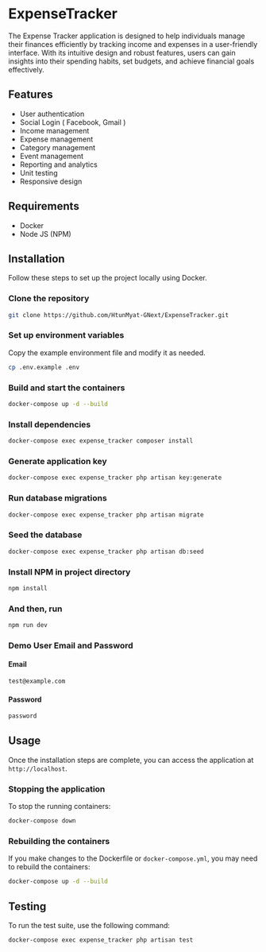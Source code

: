 # ExpenseTracker

The Expense Tracker application is designed to help individuals manage their finances efficiently by tracking income and expenses in a user-friendly interface. With its intuitive design and robust features, users can gain insights into their spending habits, set budgets, and achieve financial goals effectively.

## Features

-   User authentication
-   Social Login ( Facebook, Gmail )
-   Income management
-   Expense management
-   Category management
-   Event management
-   Reporting and analytics
-   Unit testing
-   Responsive design

## Requirements

-   Docker
-   Node JS (NPM)

## Installation

Follow these steps to set up the project locally using Docker.

### Clone the repository

```sh
git clone https://github.com/HtunMyat-GNext/ExpenseTracker.git
```

### Set up environment variables

Copy the example environment file and modify it as needed.

```sh
cp .env.example .env
```

### Build and start the containers

```sh
docker-compose up -d --build
```

### Install dependencies

```sh
docker-compose exec expense_tracker composer install
```

### Generate application key

```sh
docker-compose exec expense_tracker php artisan key:generate
```

### Run database migrations

```sh
docker-compose exec expense_tracker php artisan migrate
```

### Seed the database

```sh
docker-compose exec expense_tracker php artisan db:seed
```

### Install NPM in project directory
```sh
npm install
```

### And then, run 
```sh
npm run dev
```

### Demo User Email and Password

#### Email

```sh
test@example.com
```

#### Password

```sh
password
```

## Usage

Once the installation steps are complete, you can access the application at `http://localhost`.

### Stopping the application

To stop the running containers:

```sh
docker-compose down
```

### Rebuilding the containers

If you make changes to the Dockerfile or `docker-compose.yml`, you may need to rebuild the containers:

```sh
docker-compose up -d --build
```

## Testing

To run the test suite, use the following command:

```sh
docker-compose exec expense_tracker php artisan test
```
